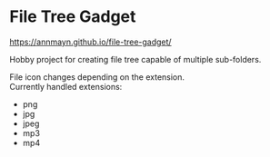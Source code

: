 # File Tree Gadget
https://annmayn.github.io/file-tree-gadget/

Hobby project for creating file tree capable of multiple sub-folders.


File icon changes depending on the extension.  
Currently handled extensions:
* png
* jpg
* jpeg
* mp3
* mp4
